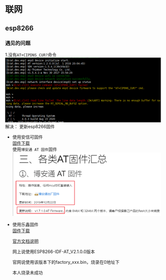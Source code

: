 # 联网
## esp8266
### 遇见的问题
1.没有`AT+CIPDNS_CUR?`命令  
   ![error-rtthread-cipdns_cut](图片/error-rtthread-cipdns_cut.png)
解决：  更新esp8266固件  

 * 使用安信可固件  
   [固件下载](https://docs.ai-thinker.com/esp8266)  
     使用`博安通 AT 固件`固件  
     ![ai-bat](../01-单片机/图片/00-ESP/ai-bat.png) 

 * 使用乐鑫固件  
     [固件下载](https://www.espressif.com/zh-hans/support/download/at?keys=)

     [官方文档说明](https://docs.espressif.com/projects/esp-at/en/latest/AT_Binary_Lists/index.html)

     网上说使用ESP8266-IDF-AT_V2.1.0.0版本

     官网说使用该版本下的factory_xxx.bin，烧录在0地址下

     本人烧录未成功
